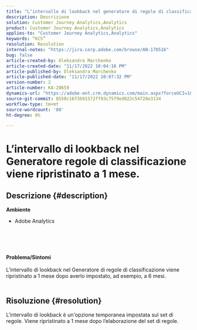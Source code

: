 ```yaml
---
title: "L’intervallo di lookback nel generatore di regole di classificazione viene ripristinato a 1 mese."
description: Descrizione
solution: Customer Journey Analytics,Analytics
product: Customer Journey Analytics,Analytics
applies-to: "Customer Journey Analytics,Analytics"
keywords: “KCS”
resolution: Resolution
internal-notes: "https://jira.corp.adobe.com/browse/AN-170516"
bug: false
article-created-by: Oleksandra Marchenko
article-created-date: "11/17/2022 10:04:16 PM"
article-published-by: Oleksandra Marchenko
article-published-date: "11/17/2022 10:07:32 PM"
version-number: 2
article-number: KA-20659
dynamics-url: "https://adobe-ent.crm.dynamics.com/main.aspx?forceUCI=1&pagetype=entityrecord&etn=knowledgearticle&id=3d8e4cc5-c366-ed11-9561-6045bd006b25"
source-git-commit: 8550c16f3b91572ff03c75f9ed022c54728e3134
workflow-type: tm+mt
source-wordcount: '80'
ht-degree: 8%

---
```


# L’intervallo di lookback nel Generatore regole di classificazione viene ripristinato a 1 mese.

## Descrizione {#description}

<b>Ambiente </b>
- Adobe Analytics

<br><br> <br><br><b>Problema/Sintomi</b><br><br>L’intervallo di lookback nel Generatore di regole di classificazione viene ripristinato a 1 mese dopo averlo impostato, ad esempio, a 6 mesi.
<br> 

## Risoluzione {#resolution}


L&#39;intervallo di lookback è un&#39;opzione temporanea impostata sul set di regole. Viene ripristinato a 1 mese dopo l’elaborazione del set di regole.
